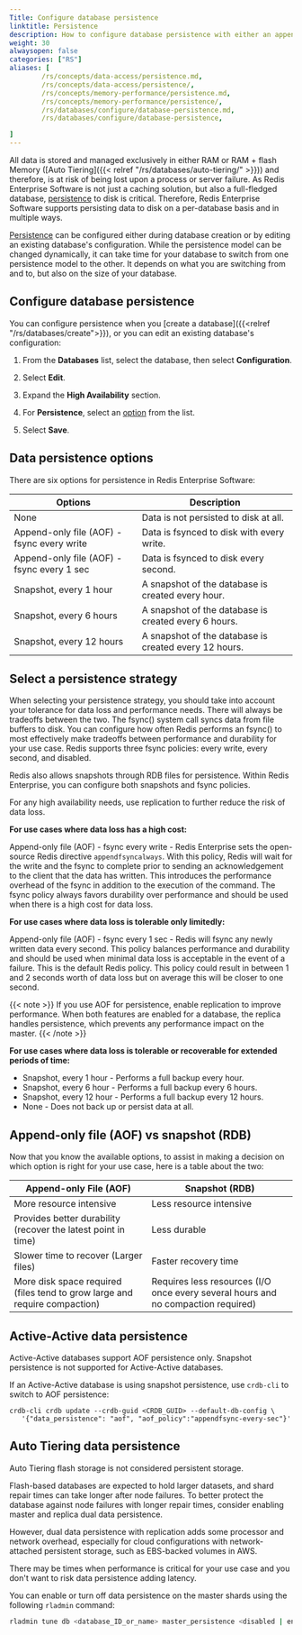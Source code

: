 ```yaml
---
Title: Configure database persistence
linktitle: Persistence
description: How to configure database persistence with either an append-only file (AOF) or snapshots.
weight: 30
alwaysopen: false
categories: ["RS"]
aliases: [
        /rs/concepts/data-access/persistence.md,
        /rs/concepts/data-access/persistence/,
        /rs/concepts/memory-performance/persistence.md,
        /rs/concepts/memory-performance/persistence/,
        /rs/databases/configure/database-persistence.md,
        /rs/databases/configure/database-persistence,

]
---
```

All data is stored and managed exclusively in either RAM or RAM + flash Memory ([Auto Tiering]({{< relref "/rs/databases/auto-tiering/" >}})) and therefore, is at risk of being lost upon a process or server
failure. As Redis Enterprise Software is not just a caching solution, but also a full-fledged database, [persistence](https://redis.com/redis-enterprise/technology/durable-redis/) to disk
is critical. Therefore, Redis Enterprise Software supports persisting data to disk on a per-database basis and in multiple ways.

[Persistence](https://redis.com/redis-enterprise/technology/durable-redis/) can be configured either during database creation or by editing an existing
database's configuration. While the persistence model can be changed dynamically, it can take time for your database to switch from one persistence model to the other. It depends on what you are switching from and to, but also on the size of your database.

## Configure database persistence

You can configure persistence when you [create a database]({{<relref "/rs/databases/create">}}), or you can edit an existing database's configuration:

1. From the **Databases** list, select the database, then select **Configuration**.

1. Select **Edit**.

1. Expand the **High Availability** section.

1. For **Persistence**, select an [option](#data-persistence-options) from the list.

1. Select **Save**.

## Data persistence options

There are six options for persistence in Redis Enterprise Software:

|  **Options** | **Description** |
|  ------ | ------ |
|  None | Data is not persisted to disk at all. |
|  Append-only file (AOF) - fsync every write | Data is fsynced to disk with every write. |
|  Append-only file (AOF) - fsync every 1 sec | Data is fsynced to disk every second. |
|  Snapshot, every 1 hour | A snapshot of the database is created every hour. |
|  Snapshot, every 6 hours | A snapshot of the database is created every 6 hours. |
|  Snapshot, every 12 hours | A snapshot of the database is created every 12 hours. |

## Select a persistence strategy

When selecting your persistence strategy, you should take into account your tolerance for data loss and performance needs. There will always be tradeoffs between the two.
The fsync() system call syncs data from file buffers to disk. You can configure how often Redis performs an fsync() to most effectively make tradeoffs between performance and durability for your use case.
Redis supports three fsync policies: every write, every second, and disabled.

Redis also allows snapshots through RDB files for persistence. Within Redis Enterprise, you can configure both snapshots and fsync policies.

For any high availability needs, use replication to further reduce the risk of data loss.

**For use cases where data loss has a high cost:**

Append-only file (AOF) - fsync every write - Redis Enterprise sets the open-source Redis directive `appendfsyncalways`.  With this policy, Redis will wait for the write and the fsync to complete prior to sending an acknowledgement to the client that the data has written. This introduces the performance overhead of the fsync in addition to the execution of the command. The fsync policy always favors durability over performance and should be used when there is a high cost for data loss.

**For use cases where data loss is tolerable only limitedly:**

Append-only file (AOF) - fsync every 1 sec - Redis will fsync any newly written data every second. This policy balances performance and durability and should be used when minimal data loss is acceptable in the event of a failure. This is the default Redis policy. This policy could result in between 1 and 2 seconds worth of data loss but on average this will be closer to one second.

{{< note >}}
If you use AOF for persistence, enable replication to improve performance. When both features are enabled for a database, the replica handles persistence, which prevents any performance impact on the master.
{{< /note >}}

**For use cases where data loss is tolerable or recoverable for extended periods of time:**

- Snapshot, every 1 hour - Performs a full backup every hour.
- Snapshot, every 6 hour - Performs a full backup every 6 hours.
- Snapshot, every 12 hour - Performs a full backup every 12 hours.
- None - Does not back up or persist data at all.

## Append-only file (AOF) vs snapshot (RDB)

Now that you know the available options, to assist in making a decision
on which option is right for your use case, here is a table about the
two:

|  **Append-only File (AOF)** | **Snapshot (RDB)** |
|------------|-----------------|
|  More resource intensive | Less resource intensive |
|  Provides better durability (recover the latest point in time) | Less durable |
|  Slower time to recover (Larger files) | Faster recovery time |
|  More disk space required (files tend to grow large and require compaction) | Requires less resources (I/O once every several hours and no compaction required) |

## Active-Active data persistence 

Active-Active databases support AOF persistence only.  Snapshot persistence is not supported for Active-Active databases.

If an Active-Active database is using snapshot persistence, use `crdb-cli` to switch to AOF persistence:

```text
crdb-cli crdb update --crdb-guid <CRDB_GUID> --default-db-config \
   '{"data_persistence": "aof", "aof_policy":"appendfsync-every-sec"}'
```

## Auto Tiering data persistence

Auto Tiering flash storage is not considered persistent storage.

Flash-based databases are expected to hold larger datasets, and shard repair times can take longer after node failures. To better protect the database against node failures with longer repair times, consider enabling master and replica dual data persistence.

However, dual data persistence with replication adds some processor
and network overhead, especially for cloud configurations
with network-attached persistent storage, such as EBS-backed
volumes in AWS.

There may be times when performance is critical for your use case and
you don't want to risk data persistence adding latency.

You can enable or turn off data persistence on the master shards using the
following `rladmin` command:

```sh
rladmin tune db <database_ID_or_name> master_persistence <disabled | enabled>
```
